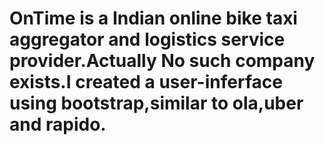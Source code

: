 # OnTime is a Indian online bike taxi aggregator and logistics service provider.Actually No such company exists.I created a user-inferface using bootstrap,similar to ola,uber and rapido.
